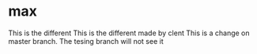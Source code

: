 # max
This is the different
This is the different made by clent
This is a change on master branch. The tesing branch will not see it
